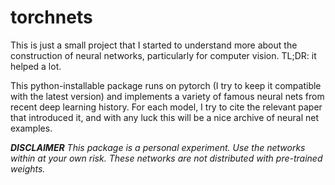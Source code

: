 # torchnets

This is just a small project that I started to understand more about the
construction of neural networks, particularly for computer vision. TL;DR: it
helped a lot.

This python-installable package runs on pytorch (I try to keep it compatible
with the latest version) and implements a variety of famous neural nets from
recent deep learning history. For each model, I try to cite the relevant paper
that introduced it, and with any luck this will be a nice archive of neural net
examples.


_**DISCLAIMER** This package is a personal experiment. Use the networks within
at your own risk. These networks are not distributed with pre-trained weights._
